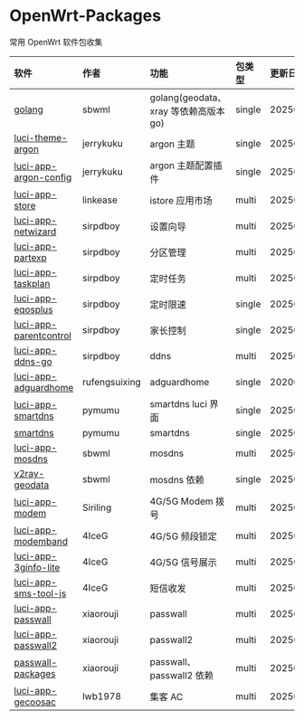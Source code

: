 # OpenWrt-Packages
常用 OpenWrt 软件包收集

|软件|作者|功能|包类型|更新日期|
|:-|:-|:-|:-|:-|
|[golang](https://github.com/sbwml/packages_lang_golang)|sbwml|golang(geodata、xray 等依赖高版本 go)|single|20250807|
|[luci-theme-argon](https://github.com/jerrykuku/luci-theme-argon)|jerrykuku|argon 主题|single|20250727|
|[luci-app-argon-config](https://github.com/jerrykuku/luci-app-argon-config)|jerrykuku|argon 主题配置插件|single|20250718|
|[luci-app-store](https://github.com/linkease/istore)|linkease|istore 应用市场|multi|20250625|
|[luci-app-netwizard](https://github.com/sirpdboy/luci-app-netwizard)|sirpdboy|设置向导|multi|20250619|
|[luci-app-partexp](https://github.com/sirpdboy/luci-app-partexp)|sirpdboy|分区管理|multi|20250612|
|[luci-app-taskplan](https://github.com/sirpdboy/luci-app-taskplan)|sirpdboy|定时任务|multi|20250709|
|[luci-app-eqosplus](https://github.com/sirpdboy/luci-app-eqosplus)|sirpdboy|定时限速|single|20250808|
|[luci-app-parentcontrol](https://github.com/sirpdboy/luci-app-parentcontrol)|sirpdboy|家长控制|single|20250514|
|[luci-app-ddns-go](https://github.com/sirpdboy/luci-app-ddns-go)|sirpdboy|ddns|multi|20250722|
|[luci-app-adguardhome](https://github.com/rufengsuixing/luci-app-adguardhome)|rufengsuixing|adguardhome|single|20200113|
|[luci-app-smartdns](https://github.com/pymumu/luci-app-smartdns)|pymumu|smartdns luci 界面|single|20250803|
|[smartdns](https://github.com/pymumu/openwrt-smartdns)|pymumu|smartdns|single|20250729|
|[luci-app-mosdns](https://github.com/sbwml/luci-app-mosdns)|sbwml|mosdns|multi|20250704|
|[v2ray-geodata](https://github.com/sbwml/v2ray-geodata)|sbwml|mosdns 依赖|single|20250125|
|[luci-app-modem](https://github.com/Siriling/5G-Modem-Support)|Siriling|4G/5G Modem 拨号|multi|20250805|
|[luci-app-modemband](https://github.com/4IceG/luci-app-modemband)|4IceG|4G/5G 频段锁定|multi|20250528|
|[luci-app-3ginfo-lite](https://github.com/4IceG/luci-app-3ginfo-lite)|4IceG|4G/5G 信号展示|multi|20250801|
|[luci-app-sms-tool-js](https://github.com/4IceG/luci-app-sms-tool-js)|4IceG|短信收发|multi|20250609|
|[luci-app-passwall](https://github.com/xiaorouji/openwrt-passwall)|xiaorouji|passwall|multi|20250808|
|[luci-app-passwall2](https://github.com/xiaorouji/openwrt-passwall2)|xiaorouji|passwall2|multi|20250809|
|[passwall-packages](https://github.com/xiaorouji/openwrt-passwall-packages)|xiaorouji|passwall、passwall2 依赖|multi|20250809|
|[luci-app-gecoosac](https://github.com/lwb1978/openwrt-gecoosac)|lwb1978|集客 AC|multi|20250407|
